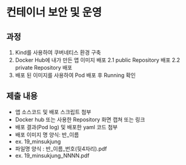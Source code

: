 # 컨테이너 보안 및 운영

## 과정

1. Kind를 사용하여 쿠버네티스 환경 구축
2. Docker Hub에 내가 만든 앱 이미지 배포
   2.1 public Repository 배포
   2.2 private Repository 배포
3. 배포 된 이미지를 사용하여 Pod 배포 후 Running 확인

## 제출 내용

- 앱 소스코드 및 배포 스크립트 첨부
- Docker hub 또는 사용한 Repository 화면 캡쳐 또는 링크
- 배포 결과(Pod log) 및 배포한 yaml 코드 첨부
- 배포 이미지 명 양식: 반\_이름
- ex. 19_minsukjung
- 파일명 양식 : 반\_이름\_번호(뒷4자리).pdf
- ex. 19_minsukjung_NNNN.pdf
